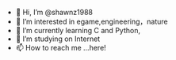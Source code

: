 - 👋 Hi, I’m @shawnz1988
- 👀 I’m interested in egame,engineering，nature
- 🌱 I’m currently learning C and Python,
- 💞️ I’m studying on Internet
- 📫 How to reach me ...here!

<!---
zx200604008/zx200604008 is a ✨ special ✨ repository because its `README.md` (this file) appears on your GitHub profile.
You can click the Preview link to take a look at your changes.
--->

